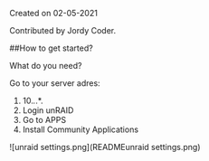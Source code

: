 Created on 02-05-2021

Contributed by Jordy Coder.



##How to get started?


What do you need?

Go to your server adres:
1. 10.*.*.*.
2. Login unRAID
3. Go to APPS
3. Install 	Community Applications

![unraid settings.png](READMEunraid settings.png)



